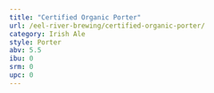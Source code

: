 ```yaml
---
title: "Certified Organic Porter"
url: /eel-river-brewing/certified-organic-porter/
category: Irish Ale
style: Porter
abv: 5.5
ibu: 0
srm: 0
upc: 0
---
```


